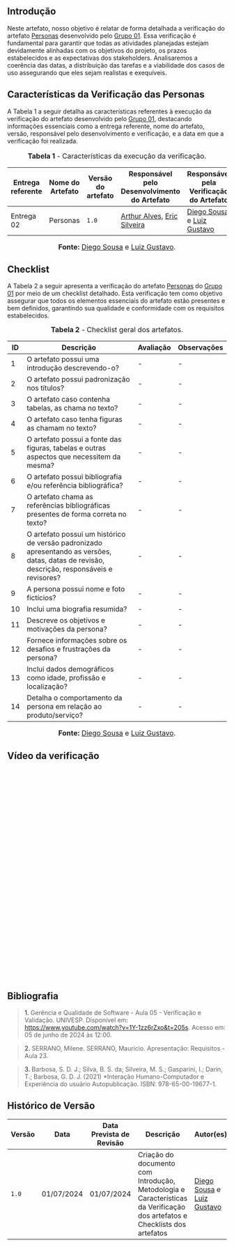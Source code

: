 ## <a>Introdução</a>

Neste artefato, nosso objetivo é relatar de forma detalhada a verificação do artefato <a href="https://requisitos-de-software.github.io/2024.1-DiarioOficialdaUniao/elicitacao/personas/">Personas</a> desenvolvido pelo <a href="https://requisitos-de-software.github.io/2024.1-DiarioOficialdaUniao/">Grupo 01</a>. Essa verificação é fundamental para garantir que todas as atividades planejadas estejam devidamente alinhadas com os objetivos do projeto, os prazos estabelecidos e as expectativas dos stakeholders. Analisaremos a coerência das datas, a distribuição das tarefas e a viabilidade dos casos de uso assegurando que eles sejam realistas e exequíveis.


## <a>Características da Verificação das Personas</a>

A Tabela 1 a seguir detalha as características referentes à execução da verificação do artefato desenvolvido pelo <a href="https://requisitos-de-software.github.io/2024.1-DiarioOficialdaUniao/">Grupo 01</a>, destacando informações essenciais como a entrega referente, nome do artefato, versão, responsável pelo desenvolvimento e verificação, e a data em que a verificação foi realizada.

<center>
<font size="3"><p style="text-align: center"><b>Tabela 1</b> - Características da execução da verificação.</p></font>

| **Entrega referente** | **Nome do Artefato** | **Versão do artefato** | **Responsável pelo Desenvolvimento do Artefato** | **Responsável pela Verificação do Artefato** |
| --------- | --------- | --------- | ----------- | ------------------ |
| Entrega 02 | Personas | `1.0` | [Arthur Alves](https://github.com/Arthrok), [Eric Silveira](https://github.com/ericbky) | [Diego Sousa](https://github.com/DiegoSousaLeite) e [Luiz Gustavo](https://github.com/LuizGust4vo) |

<font size="3"><p style="text-align: center"><b>Fonte: </b> [Diego Sousa](https://github.com/DiegoSousaLeite) e [Luiz Gustavo](https://github.com/LuizGust4vo).</p></font>
</center>


## <a>Checklist</a>

A Tabela 2 a seguir apresenta a verificação do artefato <a href="https://requisitos-de-software.github.io/2024.1-DiarioOficialdaUniao/elicitacao/personas/">Personas</a> do <a href="https://requisitos-de-software.github.io/2024.1-DiarioOficialdaUniao/">Grupo 01</a> por meio de um checklist detalhado. Esta verificação tem como objetivo assegurar que todos os elementos essenciais do artefato estão presentes e bem definidos, garantindo sua qualidade e conformidade com os requisitos estabelecidos.

<font size="3"><p style="text-align: center"><b>Tabela 2</b> - Checklist geral dos artefatos.</p></font>

| **ID** | **Descrição** | **Avaliação** | **Observações** |
| ---- | ----------- | ----------- | ------------- |
| 1  | O artefato possui uma introdução descrevendo-o? | - | - |
| 2  | O artefato possui padronização nos títulos? | - | - |
| 3  | O artefato caso contenha tabelas, as chama no texto? | - | - |
| 4  | O artefato caso tenha figuras as chamam no texto? | - | - |		
| 5  | O artefato possui a fonte das figuras, tabelas e outras aspectos que necessitem da mesma? | - | - |		
| 6  | O artefato possui bibliografia e/ou referência bibliográfica? | - | - |
| 7  | O artefato chama as referências bibliográficas presentes de forma correta no texto? | - | - |
| 8  | O artefato possui um histórico de versão padronizado apresentando as versões, datas, datas de revisão, descrição, responsáveis e revisores? | - | - |
| 9  | A persona possui nome e foto fictícios? | - | - |
| 10 | Inclui uma biografia resumida? | - | - |
| 11 | Descreve os objetivos e motivações da persona? | - | - |
| 12 | Fornece informações sobre os desafios e frustrações da persona? | - | - |
| 13 | Inclui dados demográficos como idade, profissão e localização? | - | - |
| 14 | Detalha o comportamento da persona em relação ao produto/serviço? | - | - |

<font size="3"><p style="text-align: center"><b>Fonte: </b> [Diego Sousa](https://github.com/DiegoSousaLeite) e [Luiz Gustavo](https://github.com/LuizGust4vo).</p></font>
</center>


## <a>Vídeo da verificação</a>

<iframe width="853" height="480" src="" title="Verificação - Personas" frameborder="0" allow="accelerometer; autoplay; clipboard-write; encrypted-media; gyroscope; picture-in-picture; web-share" referrerpolicy="strict-origin-when-cross-origin" allowfullscreen></iframe>


## <a>Bibliografia</a>

> <a>1. </a>Gerência e Qualidade de Software - Aula 05 - Verificação e Validação. UNIVESP. Disponível em: <https://www.youtube.com/watch?v=1Y-1zz6rZxo&t=205s>. Acesso em: 05 de junho de 2024 às 12:00.

> <a>2. </a>SERRANO, Milene. SERRANO, Maurício. Apresentação: Requisitos - Aula 23.

> <a>3.</a> Barbosa, S. D. J.; Silva, B. S. da; Silveira, M. S.; Gasparini, I.; Darin, T.; Barbosa, G. D. J. (2021) *Interação Humano-Computador e Experiência do usuário Autopublicação. ISBN: 978-65-00-19677-1.


## <a>Histórico de Versão</a>

| Versão| Data | Data Prevista de Revisão| Descrição  | Autor(es)  | Revisor(es) |
| ------- | ------ | ------ | ------- | -------- | -------- |
| `1.0` | 01/07/2024 | 01/07/2024 | Criação do documento com Introdução, Metodologia e Características da Verificação dos artefatos e Checklists dos artefatos | [Diego Sousa](https://github.com/DiegoSousaLeite) e [Luiz Gustavo](https://github.com/LuizGust4vo) | [Arthur Alves](https://github.com/Arthrok), [Eric Silveira](https://github.com/ericbky) e [João Artur](https://github.com/joao-artl) |

